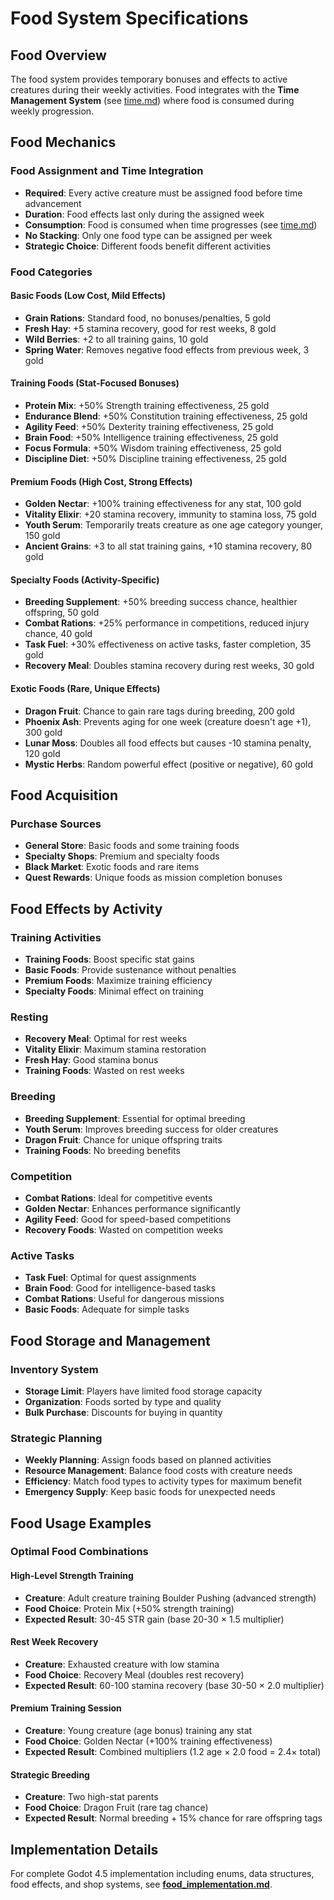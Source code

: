 # Food System Specifications

## Food Overview

The food system provides temporary bonuses and effects to active creatures during their weekly activities. Food integrates with the **Time Management System** (see [time.md](../systems/time.md)) where food is consumed during weekly progression.

## Food Mechanics

### Food Assignment and Time Integration
- **Required**: Every active creature must be assigned food before time advancement
- **Duration**: Food effects last only during the assigned week
- **Consumption**: Food is consumed when time progresses (see [time.md](../systems/time.md))
- **No Stacking**: Only one food type can be assigned per week
- **Strategic Choice**: Different foods benefit different activities

### Food Categories

#### Basic Foods (Low Cost, Mild Effects)
- **Grain Rations**: Standard food, no bonuses/penalties, 5 gold
- **Fresh Hay**: +5 stamina recovery, good for rest weeks, 8 gold
- **Wild Berries**: +2 to all training gains, 10 gold
- **Spring Water**: Removes negative food effects from previous week, 3 gold

#### Training Foods (Stat-Focused Bonuses)
- **Protein Mix**: +50% Strength training effectiveness, 25 gold
- **Endurance Blend**: +50% Constitution training effectiveness, 25 gold
- **Agility Feed**: +50% Dexterity training effectiveness, 25 gold
- **Brain Food**: +50% Intelligence training effectiveness, 25 gold
- **Focus Formula**: +50% Wisdom training effectiveness, 25 gold
- **Discipline Diet**: +50% Discipline training effectiveness, 25 gold

#### Premium Foods (High Cost, Strong Effects)
- **Golden Nectar**: +100% training effectiveness for any stat, 100 gold
- **Vitality Elixir**: +20 stamina recovery, immunity to stamina loss, 75 gold
- **Youth Serum**: Temporarily treats creature as one age category younger, 150 gold
- **Ancient Grains**: +3 to all stat training gains, +10 stamina recovery, 80 gold

#### Specialty Foods (Activity-Specific)
- **Breeding Supplement**: +50% breeding success chance, healthier offspring, 50 gold
- **Combat Rations**: +25% performance in competitions, reduced injury chance, 40 gold
- **Task Fuel**: +30% effectiveness on active tasks, faster completion, 35 gold
- **Recovery Meal**: Doubles stamina recovery during rest weeks, 30 gold

#### Exotic Foods (Rare, Unique Effects)
- **Dragon Fruit**: Chance to gain rare tags during breeding, 200 gold
- **Phoenix Ash**: Prevents aging for one week (creature doesn't age +1), 300 gold
- **Lunar Moss**: Doubles all food effects but causes -10 stamina penalty, 120 gold
- **Mystic Herbs**: Random powerful effect (positive or negative), 60 gold

## Food Acquisition

### Purchase Sources
- **General Store**: Basic foods and some training foods
- **Specialty Shops**: Premium and specialty foods
- **Black Market**: Exotic foods and rare items
- **Quest Rewards**: Unique foods as mission completion bonuses

## Food Effects by Activity

### Training Activities
- **Training Foods**: Boost specific stat gains
- **Basic Foods**: Provide sustenance without penalties
- **Premium Foods**: Maximize training efficiency
- **Specialty Foods**: Minimal effect on training

### Resting
- **Recovery Meal**: Optimal for rest weeks
- **Vitality Elixir**: Maximum stamina restoration
- **Fresh Hay**: Good stamina bonus
- **Training Foods**: Wasted on rest weeks

### Breeding
- **Breeding Supplement**: Essential for optimal breeding
- **Youth Serum**: Improves breeding success for older creatures
- **Dragon Fruit**: Chance for unique offspring traits
- **Training Foods**: No breeding benefits

### Competition
- **Combat Rations**: Ideal for competitive events
- **Golden Nectar**: Enhances performance significantly
- **Agility Feed**: Good for speed-based competitions
- **Recovery Foods**: Wasted on competition weeks

### Active Tasks
- **Task Fuel**: Optimal for quest assignments
- **Brain Food**: Good for intelligence-based tasks
- **Combat Rations**: Useful for dangerous missions
- **Basic Foods**: Adequate for simple tasks

## Food Storage and Management

### Inventory System
- **Storage Limit**: Players have limited food storage capacity
- **Organization**: Foods sorted by type and quality
- **Bulk Purchase**: Discounts for buying in quantity

### Strategic Planning
- **Weekly Planning**: Assign foods based on planned activities
- **Resource Management**: Balance food costs with creature needs
- **Efficiency**: Match food types to activity types for maximum benefit
- **Emergency Supply**: Keep basic foods for unexpected needs

## Food Usage Examples

### Optimal Food Combinations

#### High-Level Strength Training
- **Creature**: Adult creature training Boulder Pushing (advanced strength)
- **Food Choice**: Protein Mix (+50% strength training)
- **Expected Result**: 30-45 STR gain (base 20-30 × 1.5 multiplier)

#### Rest Week Recovery
- **Creature**: Exhausted creature with low stamina
- **Food Choice**: Recovery Meal (doubles rest recovery)
- **Expected Result**: 60-100 stamina recovery (base 30-50 × 2.0 multiplier)

#### Premium Training Session
- **Creature**: Young creature (age bonus) training any stat
- **Food Choice**: Golden Nectar (+100% training effectiveness)
- **Expected Result**: Combined multipliers (1.2 age × 2.0 food = 2.4× total)

#### Strategic Breeding
- **Creature**: Two high-stat parents
- **Food Choice**: Dragon Fruit (rare tag chance)
- **Expected Result**: Normal breeding + 15% chance for rare offspring tags

## Implementation Details

For complete Godot 4.5 implementation including enums, data structures, food effects, and shop systems, see **[food_implementation.md](food_implementation.md)**.